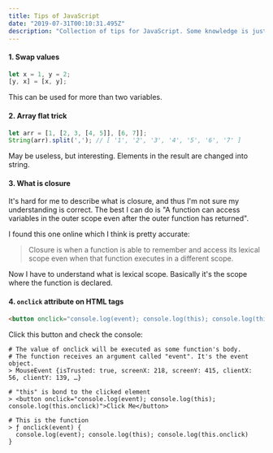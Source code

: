 ```yaml
---
title: Tips of JavaScript
date: "2019-07-31T00:10:31.495Z"
description: "Collection of tips for JavaScript. Some knowledge is just too short to be a blog, so they stay together."
---
```


#### 1. Swap values

```javascript
let x = 1, y = 2;
[y, x] = [x, y];
```
This can be used for more than two variables.

#### 2. Array flat trick

```javascript
let arr = [1, [2, 3, [4, 5]], [6, 7]];
String(arr).split(','); // [ '1', '2', '3', '4', '5', '6', '7' ]
```

May be useless, but interesting. Elements in the result are changed into string.


#### 3. What is closure

It's hard for me to describe what is closure, and thus I'm not sure my understanding is correct. The best I can do is "A function can access variables in the outer scope even after the outer function has returned".

I found this one online which I think is pretty accurate:

> Closure is when a function is able to remember and access its lexical scope even when that function executes in a different scope.

Now I have to understand what is lexical scope. Basically it's the scope where the function is declared.

#### 4. `onclick` attribute on HTML tags

```html
<button onclick="console.log(event); console.log(this); console.log(this.onclick)">Click Me</button>
```
Click this button and check the console:
```
# The value of onclick will be executed as some function's body.
# The function receives an argument called "event". It's the event object.
> MouseEvent {isTrusted: true, screenX: 218, screenY: 415, clientX: 56, clientY: 139, …}

# "this" is bond to the clicked element
> <button onclick="console.log(event); console.log(this); console.log(this.onclick)">Click Me</button>

# This is the function
> ƒ onclick(event) {
  console.log(event); console.log(this); console.log(this.onclick)
}
```
